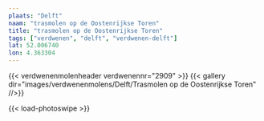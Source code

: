 ```yaml
---
plaats: "Delft"
naam: "trasmolen op de Oostenrijkse Toren"
title: "trasmolen op de Oostenrijkse Toren"
tags: ["verdwenen", "delft", "verdwenen-delft"]
lat: 52.006740
lon: 4.363304
---
```

{{< verdwenenmolenheader verdwenennr="2909" >}}
{{< gallery dir="images/verdwenenmolens/Delft/Trasmolen op de Oostenrijkse Toren" //>}}

{{< load-photoswipe >}}